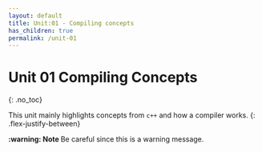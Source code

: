 ```yaml
---
layout: default
title: Unit:01 - Compiling concepts
has_children: true
permalink: /unit-01
---
```


# Unit 01 Compiling Concepts
{: .no_toc}

This unit mainly highlights concepts from `c++` and how a compiler works.
{: .flex-justify-between}

<div class="alert alert-warning" role="alert">
  <strong> :warning: Note </strong>
  Be careful since this is a warning message.
</div>
